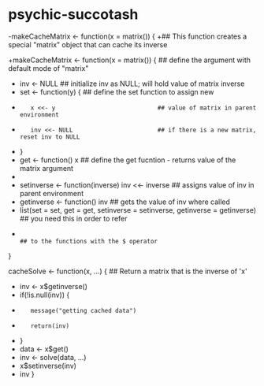# psychic-succotash
-makeCacheMatrix <- function(x = matrix()) {
+## This function creates a special "matrix" object that can cache its inverse
 
+makeCacheMatrix <- function(x = matrix()) { ## define the argument with default mode of "matrix"
+    inv <- NULL                             ## initialize inv as NULL; will hold value of matrix inverse 
+    set <- function(y) {                    ## define the set function to assign new 
+        x <<- y                             ## value of matrix in parent environment
+        inv <<- NULL                        ## if there is a new matrix, reset inv to NULL
+    }
+    get <- function() x                     ## define the get fucntion - returns value of the matrix argument
+    
+    setinverse <- function(inverse) inv <<- inverse  ## assigns value of inv in parent environment
+    getinverse <- function() inv                     ## gets the value of inv where called
+    list(set = set, get = get, setinverse = setinverse, getinverse = getinverse)  ## you need this in order to refer 
+                                                                                  ## to the functions with the $ operator
 }
 
 
 cacheSolve <- function(x, ...) {
         ## Return a matrix that is the inverse of 'x'
+    inv <- x$getinverse()
+    if(!is.null(inv)) {
+        message("getting cached data")
+        return(inv)
+    }
+    data <- x$get()
+    inv <- solve(data, ...)
+    x$setinverse(inv)
+    inv
 }
